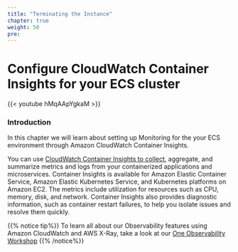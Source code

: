 ```yaml
---
title: "Terminating the Instance"
chapter: true
weight: 50
pre: 
---
```


# Configure CloudWatch Container Insights for your ECS cluster

{{< youtube hMqAApYgkaM >}}

### Introduction

In this chapter we will learn about setting up Monitoring for the your ECS environment through Amazon CloudWatch Container Insights.

You can use [CloudWatch Container Insights to collect](https://docs.aws.amazon.com/AmazonECS/latest/developerguide/cloudwatch-container-insights.html), aggregate, and summarize metrics and logs from your containerized applications and microservices. Container Insights is available for Amazon Elastic Container Service, Amazon Elastic Kubernetes Service, and Kubernetes platforms on Amazon EC2. The metrics include utilization for resources such as CPU, memory, disk, and network. Container Insights also provides diagnostic information, such as container restart failures, to help you isolate issues and resolve them quickly.

{{% notice tip%}}
To learn all about our Observability features using Amazon CloudWatch and AWS X-Ray, take a look at our [One Observability Workshop](https://observability.workshop.aws)
{{% /notice%}}